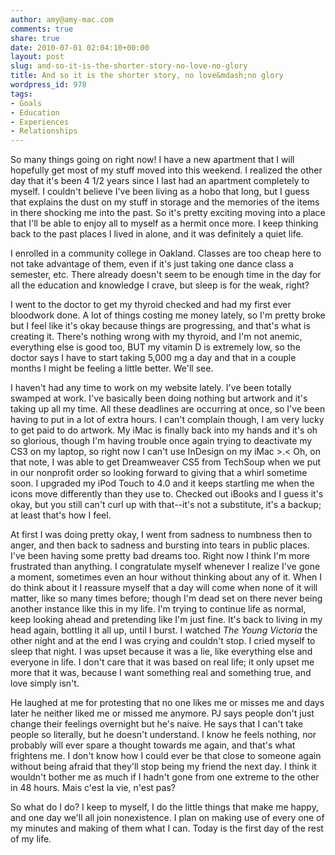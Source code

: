 ```yaml
---
author: amy@amy-mac.com
comments: true
share: true
date: 2010-07-01 02:04:10+00:00
layout: post
slug: and-so-it-is-the-shorter-story-no-love-no-glory
title: And so it is the shorter story, no love&mdash;no glory
wordpress_id: 978
tags:
- Goals
- Education
- Experiences
- Relationships
---
```


So many things going on right now! I have a new apartment that I will hopefully get most of my stuff moved into this weekend. I realized the other day that it's been 4 1/2 years since I last had an apartment completely to myself. I couldn't believe I've been living as a hobo that long, but I guess that explains the dust on my stuff in storage and the memories of the items in there shocking me into the past. So it's pretty exciting moving into a place that I'll be able to enjoy all to myself as a hermit once more. I keep thinking back to the past places I lived in alone, and it was definitely a quiet life.

I enrolled in a community college in Oakland. Classes are too cheap here to not take advantage of them, even if it's just taking one dance class a semester, etc. There already doesn't seem to be enough time in the day for all the education and knowledge I crave, but sleep is for the weak, right?

I went to the doctor to get my thyroid checked and had my first ever bloodwork done. A lot of things costing me money lately, so I'm pretty broke but I feel like it's okay because things are progressing, and that's what is creating it. There's nothing wrong with my thyroid, and I'm not anemic, everything else is good too, BUT my vitamin D is extremely low, so the doctor says I have to start taking 5,000 mg a day and that in a couple months I might be feeling a little better. We'll see.

I haven't had any time to work on my website lately. I've been totally swamped at work. I've basically been doing nothing but artwork and it's taking up all my time. All these deadlines are occurring at once, so I've been having to put in a lot of extra hours. I can't complain though, I am very lucky to get paid to do artwork. My iMac is finally back into my hands and it's oh so glorious, though I'm having trouble once again trying to deactivate my CS3 on my laptop, so right now I can't use InDesign on my iMac >.< Oh, on that note, I was able to get Dreamweaver CS5 from TechSoup when we put in our nonprofit order so looking forward to giving that a whirl sometime soon. I upgraded my iPod Touch to 4.0 and it keeps startling me when the icons move differently than they use to. Checked out iBooks and I guess it's okay, but you still can't curl up with that--it's not a substitute, it's a backup; at least that's how I feel.

At first I was doing pretty okay, I went from sadness to numbness then to anger, and then back to sadness and bursting into tears in public places. I've been having some pretty bad dreams too. Right now I think I'm more frustrated than anything. I congratulate myself whenever I realize I've gone a moment, sometimes even an hour without thinking about any of it. When I do think about it I reassure myself that a day will come when none of it will matter, like so many times before; though I'm dead set on there never being another instance like this in my life. I'm trying to continue life as normal, keep looking ahead and pretending like I'm just fine. It's back to living in my head again, bottling it all up, until I burst. I watched _The Young Victoria_ the other night and at the end I was crying and couldn't stop. I cried myself to sleep that night. I was upset because it was a lie, like everything else and everyone in life. I don't care that it was based on real life; it only upset me more that it was, because I want something real and something true, and love simply isn't.

He laughed at me for protesting that no one likes me or misses me and days later he neither liked me or missed me anymore. PJ says people don't just change their feelings overnight but he's naive. He says that I can't take people so literally, but he doesn't understand. I know he feels nothing, nor probably will ever spare a thought towards me again, and that's what frightens me. I don't know how I could ever be that close to someone again without being afraid that they'll stop being my friend the next day. I think it wouldn't bother me as much if I hadn't gone from one extreme to the other in 48 hours. Mais c'est la vie, n'est pas?

So what do I do? I keep to myself, I do the little things that make me happy, and one day we'll all join nonexistence. I plan on making use of every one of my minutes and making of them what I can. Today is the first day of the rest of my life.
